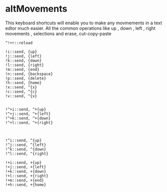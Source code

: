 altMovements
============
This keyboard shortcuts will enable you to make any movmements in a text edtor much easier.
All the common operations like up , down , left , right movements , selections and erase, cut-copy-paste

	^!+r::reload

	!i::send, {up}
	!j::send, {left}
	!k::send, {down}
	!l::send, {right}
	!m::send, {end}
	!n::send, {backspace}
	!p::send, {delete}
	!h::send, {home}
	!x::send, ^{x}
	!c::send, ^{c}
	!v::send, ^{v}


	!^+i::send, ^+{up}
	!^+j::send, ^+{left}
	!^+k::send, ^+{down}
	!^+l::send, ^+{right}



	!^i::send, ^{up}
	!^j::send, ^{left}
	!^k::send, ^{down}
	!^l::send, ^{right}

	!+i::send, +{up}
	!+j::send, +{left}
	!+k::send, +{down}
	!+l::send, +{right}
	!+m::send, +{end}
	!+h::send, +{home}

